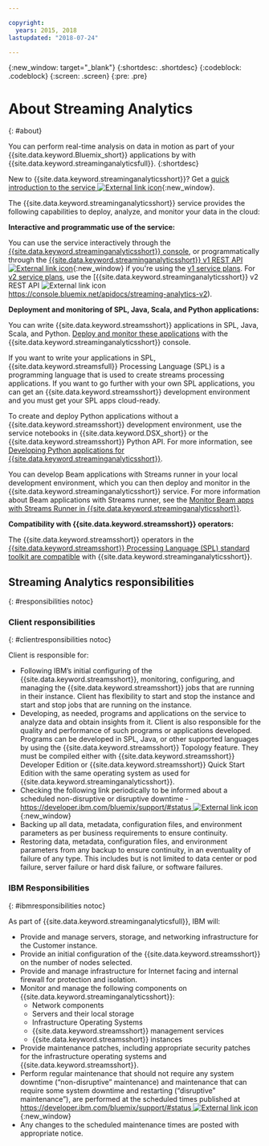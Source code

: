 ```yaml
---

copyright:
  years: 2015, 2018
lastupdated: "2018-07-24"

---
```


<!-- Attribute definitions -->
{:new_window: target="_blank"}
{:shortdesc: .shortdesc}
{:codeblock: .codeblock}
{:screen: .screen}
{:pre: .pre}

# About Streaming Analytics
{: #about}

You can perform real-time analysis on data in motion as part of your {{site.data.keyword.Bluemix_short}} applications by with {{site.data.keyword.streaminganalyticsfull}}.
{:shortdesc}

New to {{site.data.keyword.streaminganalyticsshort}}? Get a [quick introduction to the service ![External link icon](../../icons/launch-glyph.svg "External link icon")](https://developer.ibm.com/streamsdev/docs/streaming-analytics-now-available-bluemix-2/){:new_window}.

The {{site.data.keyword.streaminganalyticsshort}} service provides the following capabilities to deploy, analyze, and monitor your data in the cloud:

**Interactive and programmatic use of the service:**

You can use the service interactively through the [{{site.data.keyword.streaminganalyticsshort}} console](/docs/services/StreamingAnalytics/c_streams_console.html), or programmatically through the [{{site.data.keyword.streaminganalyticsshort}} v1 REST API ![External link icon](../../icons/launch-glyph.svg "External link icon")](https://console.bluemix.net/apidocs/streaming-analytics-v1){:new_window} if you're using the [v1 service plans](/docs/services/StreamingAnalytics/service_plans.html). For [v2 service plans](/docs/services/StreamingAnalytics/service_plans.html), use the [{{site.data.keyword.streaminganalyticsshort}} v2 REST API ![External link icon](../../icons/launch-glyph.svg "External link icon")https://console.bluemix.net/apidocs/streaming-analytics-v2).

**Deployment and monitoring of SPL, Java, Scala, and Python applications:**

You can write {{site.data.keyword.streamsshort}} applications in SPL, Java, Scala, and Python. [Deploy and monitor these applications](/docs/services/StreamingAnalytics/t_deploytocloud.html) with the {{site.data.keyword.streaminganalyticsshort}} console.

If you want to write your applications in SPL, {{site.data.keyword.streamsfull}} Processing Language (SPL) is a programming language that is used to create streams processing applications. If you want to go further with your own SPL applications, you can get an {{site.data.keyword.streamsshort}} development environment and you must get your SPL apps cloud-ready.

To create and deploy Python applications without a {{site.data.keyword.streamsshort}} development environment, use the service notebooks in {{site.data.keyword.DSX_short}} or the {{site.data.keyword.streamsshort}} Python API. For more information, see [Developing Python applications for {{site.data.keyword.streaminganalyticsshort}}](/docs/services/StreamingAnalytics/t_develop_apps_python.html).

You can develop Beam applications with Streams runner in your local development environment, which you can then deploy and monitor in the {{site.data.keyword.streaminganalyticsshort}} service. For more information about Beam applications with Streams runner, see the [Monitor Beam apps with Streams Runner in {{site.data.keyword.streaminganalyticsshort}}](docs/services/StreamingAnalytics/gs_beamrunner.html).


**Compatibility with {{site.data.keyword.streamsshort}} operators:**

The {{site.data.keyword.streamsshort}} operators in the [{{site.data.keyword.streamsshort}} Processing Language (SPL) standard toolkit are compatible](/docs/services/StreamingAnalytics/compatible_toolkits.html) with {{site.data.keyword.streaminganalyticsshort}}.

## Streaming Analytics responsibilities
{: #responsibilities notoc}

### Client responsibilities
{: #clientresponsibilities notoc}

Client is responsible for:

* Following IBM’s initial configuring of the {{site.data.keyword.streamsshort}}, monitoring, configuring, and managing the {{site.data.keyword.streamsshort}} jobs that are running in their instance. Client has flexibility to start and stop the instance and start and stop jobs that are running on the instance.
* Developing, as needed, programs and applications on the service to analyze data and obtain insights from it. Client is also responsible for the quality and performance of such programs or applications developed. Programs can be developed in SPL, Java, or other supported languages by using the {{site.data.keyword.streamsshort}} Topology feature. They must be compiled either with {{site.data.keyword.streamsshort}} Developer Edition or {{site.data.keyword.streamsshort}} Quick Start Edition with the same operating system as used for {{site.data.keyword.streaminganalyticsshort}}.
* Checking the following link periodically to be informed about a scheduled non-disruptive or disruptive downtime - [https://developer.ibm.com/bluemix/support/#status ![External link icon](../../icons/launch-glyph.svg "External link icon")](https://developer.ibm.com/bluemix/support/#status){:new_window}  
* Backing up all data, metadata, configuration files, and environment parameters as per business requirements to ensure continuity.
* Restoring data, metadata, configuration files, and environment parameters from any backup to ensure continuity, in an eventuality of failure of any type. This includes but is not limited to data center or pod failure, server failure or hard disk failure, or software failures.

### IBM Responsibilities
{: #ibmresponsibilities notoc}

As part of {{site.data.keyword.streaminganalyticsfull}}, IBM will:

* Provide and manage servers, storage, and networking infrastructure for the Customer instance.
* Provide an initial configuration of the {{site.data.keyword.streamsshort}} on the number of nodes selected.
* Provide and manage infrastructure for Internet facing and internal firewall for protection and isolation.
* Monitor and manage the following components on {{site.data.keyword.streaminganalyticsshort}}:
	* Network components
	* Servers and their local storage
	* Infrastructure Operating Systems
	* {{site.data.keyword.streamsshort}} management services
	* {{site.data.keyword.streamsshort}} instances
* Provide maintenance patches, including appropriate security patches for the infrastructure operating systems and {{site.data.keyword.streamsshort}}.
* Perform regular maintenance that should not require any system downtime (“non-disruptive” maintenance) and maintenance that can require some system downtime and restarting (“disruptive” maintenance”), are performed at the scheduled times published at [https://developer.ibm.com/bluemix/support/#status ![External link icon](../../icons/launch-glyph.svg "External link icon")](https://developer.ibm.com/bluemix/support/#status){:new_window}
* Any changes to the scheduled maintenance times are posted with appropriate notice.
